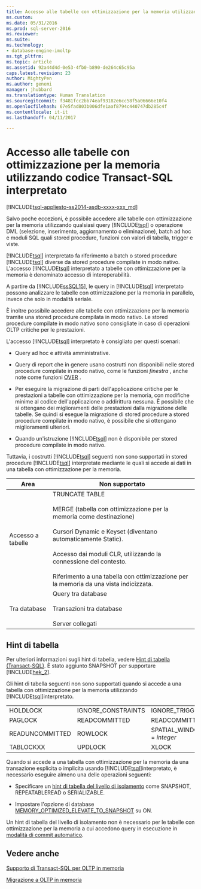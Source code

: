 ```yaml
---
title: Accesso alle tabelle con ottimizzazione per la memoria utilizzando codice Transact-SQL interpretato | Microsoft Docs
ms.custom: 
ms.date: 05/31/2016
ms.prod: sql-server-2016
ms.reviewer: 
ms.suite: 
ms.technology:
- database-engine-imoltp
ms.tgt_pltfrm: 
ms.topic: article
ms.assetid: 92a44d4d-0e53-4fb0-b890-de264c65c95a
caps.latest.revision: 23
author: MightyPen
ms.author: genemi
manager: jhubbard
ms.translationtype: Human Translation
ms.sourcegitcommit: f3481fcc2bb74eaf93182e6cc58f5a06666e10f4
ms.openlocfilehash: 67e5fad803b006dfe1aaf8794c440747db285c4f
ms.contentlocale: it-it
ms.lasthandoff: 04/11/2017

---
```

# <a name="accessing-memory-optimized-tables-using-interpreted-transact-sql"></a>Accesso alle tabelle con ottimizzazione per la memoria utilizzando codice Transact-SQL interpretato
[!INCLUDE[tsql-appliesto-ss2014-asdb-xxxx-xxx_md](../../includes/tsql-appliesto-ss2014-asdb-xxxx-xxx-md.md)]

 Salvo poche eccezioni, è possibile accedere alle tabelle con ottimizzazione per la memoria utilizzando qualsiasi query [!INCLUDE[tsql](../../includes/tsql-md.md)] o operazione DML (selezione, inserimento, aggiornamento o eliminazione), batch ad hoc e moduli SQL quali stored procedure, funzioni con valori di tabella, trigger e viste.  
  
[!INCLUDE[tsql](../../includes/tsql-md.md)] interpretato fa riferimento a batch o stored procedure [!INCLUDE[tsql](../../includes/tsql-md.md)] diverse da stored procedure compilate in modo nativo. L'accesso [!INCLUDE[tsql](../../includes/tsql-md.md)] interpretato a tabelle con ottimizzazione per la memoria è denominato accesso di interoperabilità.  

A partire da [!INCLUDE[ssSQL15](../../includes/sssql15-md.md)], le query in [!INCLUDE[tsql](../../includes/tsql-md.md)] interpretato possono analizzare le tabelle con ottimizzazione per la memoria in parallelo, invece che solo in modalità seriale.

È inoltre possibile accedere alle tabelle con ottimizzazione per la memoria tramite una stored procedure compilata in modo nativo. Le stored procedure compilate in modo nativo sono consigliate in caso di operazioni OLTP critiche per le prestazioni.  
  
L'accesso [!INCLUDE[tsql](../../includes/tsql-md.md)] interpretato è consigliato per questi scenari:  
  
- Query ad hoc e attività amministrative.  
  
- Query di report che in genere usano costrutti non disponibili nelle stored procedure compilate in modo nativo, come le funzioni *finestra* , anche note come funzioni [OVER](../../t-sql/queries/select-over-clause-transact-sql.md) .  
  
- Per eseguire la migrazione di parti dell'applicazione critiche per le prestazioni a tabelle con ottimizzazione per la memoria, con modifiche minime al codice dell'applicazione o addirittura nessuna. È possibile che si ottengano dei miglioramenti delle prestazioni dalla migrazione delle tabelle. Se quindi si esegue la migrazione di stored procedure a stored procedure compilate in modo nativo, è possibile che si ottengano miglioramenti ulteriori.  
  
- Quando un'istruzione [!INCLUDE[tsql](../../includes/tsql-md.md)] non è disponibile per stored procedure compilate in modo nativo.  
  
Tuttavia, i costrutti [!INCLUDE[tsql](../../includes/tsql-md.md)] seguenti non sono supportati in stored procedure [!INCLUDE[tsql](../../includes/tsql-md.md)] interpretate mediante le quali si accede ai dati in una tabella con ottimizzazione per la memoria.  
  
|Area|Non supportato|  
|----------|-----------------|  
|Accesso a tabelle|TRUNCATE TABLE<br /><br /> MERGE (tabella con ottimizzazione per la memoria come destinazione)<br /><br /> Cursori Dynamic e Keyset (diventano automaticamente Static).<br /><br /> Accesso dai moduli CLR, utilizzando la connessione del contesto.<br /><br /> Riferimento a una tabella con ottimizzazione per la memoria da una vista indicizzata.|  
|Tra database|Query tra database<br /><br /> Transazioni tra database<br /><br /> Server collegati|  
  
## <a name="table-hints"></a>Hint di tabella

Per ulteriori informazioni sugli hint di tabella, vedere [Hint di tabella &#40;Transact-SQL&#41;](../../t-sql/queries/hints-transact-sql-table.md). È stato aggiunto SNAPSHOT per supportare [!INCLUDE[hek_2](../../includes/hek-2-md.md)].  
  
Gli hint di tabella seguenti non sono supportati quando si accede a una tabella con ottimizzazione per la memoria utilizzando [!INCLUDE[tsql](../../includes/tsql-md.md)]interpretato.  

  
|||||  
|-|-|-|-|  
|HOLDLOCK|IGNORE_CONSTRAINTS|IGNORE_TRIGGERS|NOWAIT|  
|PAGLOCK|READCOMMITTED|READCOMMITTEDLOCK|READPAST|  
|READUNCOMMITTED|ROWLOCK|SPATIAL_WINDOW_MAX_CELLS = *integer*|TABLOCK|  
|TABLOCKXX|UPDLOCK|XLOCK||  
  

Quando si accede a una tabella con ottimizzazione per la memoria da una transazione esplicita o implicita usando [!INCLUDE[tsql](../../includes/tsql-md.md)]interpretato, è necessario eseguire almeno una delle operazioni seguenti:  
  
- Specificare un [hint di tabella del livello di isolamento](../../relational-databases/in-memory-oltp/transactions-with-memory-optimized-tables.md) come SNAPSHOT, REPEATABLEREAD o SERIALIZABLE.  
  
- Impostare l'opzione di database [MEMORY_OPTIMIZED_ELEVATE_TO_SNAPSHOT](../../t-sql/statements/alter-database-transact-sql-set-options.md) su ON.  
  
Un hint di tabella del livello di isolamento non è necessario per le tabelle con ottimizzazione per la memoria a cui accedono query in esecuzione in [modalità di commit automatico](http://msdn.microsoft.com/en-us/c8de5b60-d147-492d-b601-2eeae8511d00).  
  
## <a name="see-also"></a>Vedere anche

[Supporto di Transact-SQL per OLTP in memoria](../../relational-databases/in-memory-oltp/transact-sql-support-for-in-memory-oltp.md)   

[Migrazione a OLTP in memoria](../../relational-databases/in-memory-oltp/migrating-to-in-memory-oltp.md)  


